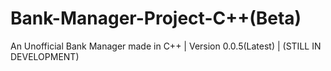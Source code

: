 # Bank-Manager-Project-C++(Beta)
An Unofficial Bank Manager made in C++
| Version 0.0.5(Latest)
| (STILL IN DEVELOPMENT)

